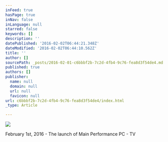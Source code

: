 ```yaml
---
inFeed: true
hasPage: true
inNav: false
inLanguage: null
starred: false
keywords: []
description: ''
datePublished: '2016-02-02T06:44:21.348Z'
dateModified: '2016-02-02T06:44:10.562Z'
title: ''
author: []
sourcePath: _posts/2016-02-01-c6bbbf2b-7c2d-4fb4-9c76-fea8d3f54de4.md
published: true
authors: []
publisher:
  name: null
  domain: null
  url: null
  favicon: null
url: c6bbbf2b-7c2d-4fb4-9c76-fea8d3f54de4/index.html
_type: Article

---
```

![](https://the-grid-user-content.s3-us-west-2.amazonaws.com/18b6355c-8c71-460f-acfe-a7faa412b711.jpg)

February 1st, 2016 - The launch of Main Performance PC - TV